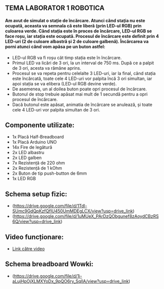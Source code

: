 ## TEMA LABORATOR 1 ROBOTICA

#### Am avut de simulat o stație de încărcare. Atunci când stația nu este ocupată, aceasta va semnala că este liberă (prin LED-ul RGB) prin culoarea verde. Când stația este în proces de încărcare, LED-ul RGB se face roșu, iar stația este ocupată. Procesul de încărcare este definit prin 4 LED-uri (2 de culoare albastră și 2 de culoare galbenă). Încărcarea va porni atunci când vom apăsa pe un buton astfel:

- LED-ul RGB va fi roșu cât timp stația este în încărcare.
- Primul LED va licări de 3 ori, la un interval de 750 ms. După ce a palpit de 3 ori, acesta va rămâne aprins.
- Procesul se va repeta pentru celelalte 3 LED-uri, iar la final, când stația este încărcată, toate cele 4 LED-uri vor palpita încă 3 ori simultan, iar apoi stația se va elibera (LED-ul RGB devine verde).
- De asemenea, un al doilea buton poate opri procesul de încărcare.
- Butonul de stop trebuie apăsat mai mult de 1 secundă pentru a opri procesul de încărcare.
- Dacă butonul este apăsat, animatia de încărcare se anulează, și toate cele 4 LED-uri vor palpita simultan de 3 ori.

## Componente utilizate:

- 1x Placă Half-Breadboard
- 1x Placă Arduino UNO
- 14x Fire de legătură
- 2x LED albastru
- 2x LED galben
- 7x Rezistență de 220 ohm
- 2x Rezistență de 1 kOhm
- 2x Buton de tip push-button de 6mm
- 1x LED RGB

## Schema setup fizic:

- (https://drive.google.com/file/d/1Tdl-SUmc9GdQpKzfQflU450UmMDEgLCX/view?usp=drive_link)
- (https://drive.google.com/file/d/1uMUeX_PArDzQObgunef8zAoydCBzRS6Q/view?usp=drive_link)

## Video funcționare:

- [Link către video](https://youtube.com/shorts/gYVs_Wss-xI?feature=share)

## Schema breadboard Wowki:

- (https://drive.google.com/file/d/1i-aLujHpOjXLMXYoDx_9pQO6ry_SqllA/view?usp=drive_link)
